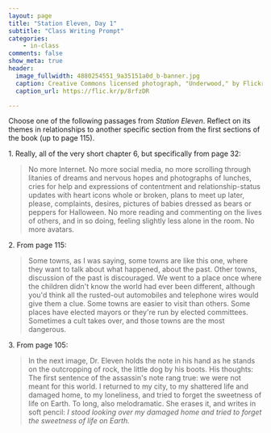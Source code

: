 ```yaml
---
layout: page
title: "Station Eleven, Day 1"
subtitle: "Class Writing Prompt"
categories:
    - in-class
comments: false
show_meta: true
header:
  image_fullwidth: 4880254551_9a35151a0d_b-banner.jpg
  caption: Creative Commons licensed photograph, "Underwood," by Flickr user Canned Muffins
  caption_url: https://flic.kr/p/8rfzDR

---
```


Choose one of the following passages from *Station Eleven*. Reflect on its themes in relationships to another specific section from the first sections of the book (up to page 115). 

1\. Really, all of the very short chapter 6, but specifically from page 32:  

> No more Internet. No more social media, no more scrolling through litanies of dreams and nervous hopes and photographs of lunches, cries for help and expressions of contentment and relationship-status updates with heart icons whole or broken, plans to meet up later, please, complaints, desires, pictures of babies dressed as bears or peppers for Halloween. No more reading and commenting on the lives of others, and in so doing, feeling slightly less alone in the room. No more avatars.

2\. From page 115:

> Some towns, as I was saying, some towns are like this one, where they want to talk about what happened, about the past. Other towns, discussion of the past is discouraged. We went to a place once where the children didn't know the world had ever been different, although you'd think all the rusted-out automobiles and telephone wires would give them a clue. Some towns are easier to visit than others. Some places have elected mayors or they're run by elected committees. Sometimes a cult takes over, and those towns are the most dangerous.

3\. From page 105:

> In the next image, Dr. Eleven holds the note in his hand as he stands on the outcropping of rock, the little dog by his boots. His thoughts:
> The first sentence of the assassin's note rang true: we were not meant for this world. I returned to my city, to my shattered life and damaged home, to my loneliness, and tried to forget the sweetness of life on Earth.
> To long, also melodramatic. She erases it, and writes in soft pencil: *I stood looking over my damaged home and tried to forget the sweetness of life on Earth.*